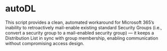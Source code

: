 # autoDL
This script provides a clean, automated workaround for Microsoft 365’s inability to retroactively mail-enable existing standard Security Groups (i.e., convert a security group to a mail-enabled security group) — it keeps a Distribution List in sync with group membership, enabling communication without compromising access design.
